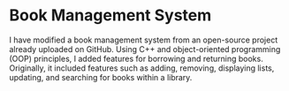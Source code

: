 # Book Management System
I have modified a book management system from an open-source project already uploaded on GitHub. Using C++ and object-oriented programming (OOP) principles, I added features for borrowing and returning books. Originally, it included features such as adding, removing, displaying lists, updating, and searching for books within a library.
